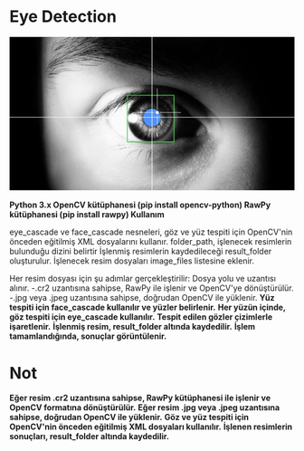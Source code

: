 # Eye Detection

![App Screenshot](https://github.com/firengizz099/eyedetection/blob/main/1_tJPP3eRByPdZSNsDftreMw.jpg?raw=true)

**Python 3.x
OpenCV kütüphanesi (pip install opencv-python)
RawPy kütüphanesi (pip install rawpy)
Kullanım**

eye_cascade ve face_cascade nesneleri, göz ve yüz tespiti için OpenCV'nin önceden eğitilmiş XML dosyalarını kullanır.
folder_path, işlenecek resimlerin bulunduğu dizini belirtir
İşlenmiş resimlerin kaydedileceği result_folder oluşturulur.
İşlenecek resim dosyaları image_files listesine eklenir.

Her resim dosyası için şu adımlar gerçekleştirilir:
Dosya yolu ve uzantısı alınır.
-.cr2 uzantısına sahipse, RawPy ile işlenir ve OpenCV'ye dönüştürülür.
-.jpg veya .jpeg uzantısına sahipse, doğrudan OpenCV ile yüklenir.
**Yüz tespiti için face_cascade kullanılır ve yüzler belirlenir.**
**Her yüzün içinde, göz tespiti için eye_cascade kullanılır.**
**Tespit edilen gözler çizimlerle işaretlenir.**
**İşlenmiş resim, result_folder altında kaydedilir.**
**İşlem tamamlandığında, sonuçlar görüntülenir.**

# Not
**Eğer resim .cr2 uzantısına sahipse, RawPy kütüphanesi ile işlenir ve OpenCV formatına dönüştürülür.**
**Eğer resim .jpg veya .jpeg uzantısına sahipse, doğrudan OpenCV ile yüklenir.**
**Göz ve yüz tespiti için OpenCV'nin önceden eğitilmiş XML dosyaları kullanılır.**
**İşlenen resimlerin sonuçları, result_folder altında kaydedilir.**
